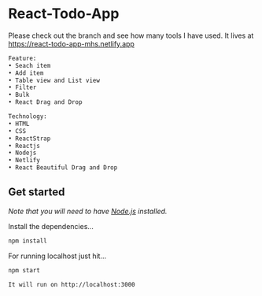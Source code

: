 # React-Todo-App

Please check out the branch and see how many tools I have used. It lives at https://react-todo-app-mhs.netlify.app

```bash
Feature:
• Seach item
• Add item
• Table view and List view
• Filter
• Bulk
• React Drag and Drop

Technology:
• HTML
• CSS
• ReactStrap
• Reactjs
• Nodejs
• Netlify
• React Beautiful Drag and Drop
```

## Get started

*Note that you will need to have [Node.js](https://nodejs.org) installed.*

Install the dependencies...
```bash
npm install
```

For running localhost just hit...
```bash
npm start
```

```bash
It will run on http://localhost:3000
```